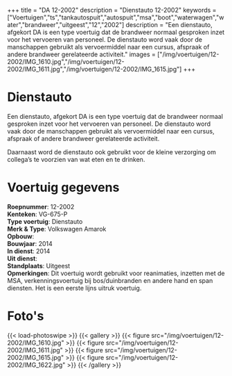 +++
title = "DA 12-2002"
description = "Dienstauto 12-2002"
keywords = ["Voertuigen","ts","tankautospuit","autospuit","msa","boot","waterwagen","water","brandweer","uitgeest","12","2002"]
description = "Een dienstauto, afgekort DA is een type voertuig dat de brandweer normaal gesproken inzet voor het vervoeren van personeel. De dienstauto word vaak door de manschappen gebruikt als vervoermiddel naar een cursus, afspraak of andere brandweer gerelateerde activiteit."
images = ["/img/voertuigen/12-2002/IMG_1610.jpg","/img/voertuigen/12-2002/IMG_1611.jpg","/img/voertuigen/12-2002/IMG_1615.jpg"]
+++

# Dienstauto

Een dienstauto, afgekort DA is een type voertuig dat de brandweer normaal gesproken inzet voor het vervoeren van personeel. De dienstauto word vaak door de manschappen gebruikt als vervoermiddel naar een cursus, afspraak of andere brandweer gerelateerde activiteit.

Daarnaast word de dienstauto ook gebruikt voor de kleine verzorging om collega’s te voorzien van wat eten en te drinken.

# Voertuig gegevens

**Roepnummer**: 12-2002  
**Kenteken**: VG-675-P  
**Type voertuig**: Dienstauto  
**Merk & Type**: Volkswagen Amarok  
**Opbouw**:   
**Bouwjaar**: 2014  
**In dienst**: 2014  
**Uit dienst**:    
**Standplaats**: Uitgeest  
**Opmerkingen**: Dit voertuig wordt gebruikt voor reanimaties, inzetten met de MSA, verkenningsvoertuig bij bos/duinbranden en andere hand en span diensten. Het is een eerste lijns uitruk voertuig.  

# Foto's
{{< load-photoswipe >}}
{{< gallery >}}
  {{< figure src="/img/voertuigen/12-2002/IMG_1610.jpg" >}}
  {{< figure src="/img/voertuigen/12-2002/IMG_1611.jpg" >}}
  {{< figure src="/img/voertuigen/12-2002/IMG_1615.jpg" >}}
  {{< figure src="/img/voertuigen/12-2002/IMG_1622.jpg" >}}
{{< /gallery >}}
